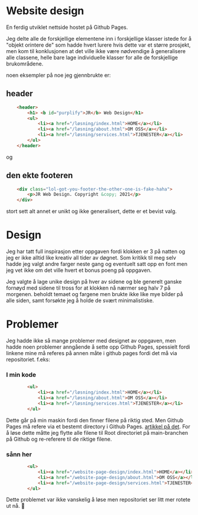 # Website design

En ferdig utviklet nettside hostet på Github Pages.

Jeg delte alle de forskjellige elementene inn i forskjellige klasser istede for å "objekt orintere de" som hadde hvert lurere hvis dette var et større prosjekt, men kom til konklusjonen at det ville ikke være nødvendige å generalisere alle classene, helle bare lage individuelle klasser for alle de forskjellige brukområdene.

noen eksempler på noe jeg gjennbrukte er:
## header
```html
    <header>
        <h1> <b id="purplify">JR</b> Web Design</h1>
        <ul>
            <li><a href="/løsning/index.html">HOME</a></li>
            <li><a href="/løsning/about.html">OM OSS</a></li>
            <li><a href="/løsning/services.html">TJENESTER</a></li>
        </ul>
    </header>
```

og
## den ekte footeren 
```html
    <div class="lol-got-you-footer-the-other-one-is-fake-haha">
        <p>JR Web Design. Copyright &copy; 2021</p>
    </div>
```

stort sett alt annet er unikt og ikke generalisert, dette er et bevist valg.


# Design
Jeg har tatt full inspirasjon etter oppgaven fordi klokken er 3 på natten og jeg er ikke alltid like kreativ all tider av døgnet.
Som kritikk til meg selv hadde jeg valgt andre farger neste gang og eventuelt satt opp en font men jeg vet ikke om det ville hvert et bonus poeng på oppgaven.

Jeg valgte å lage unike design på hver av sidene og ble generelt ganske fornøyd med sidene til tross for at klokken nå nærmer seg halv 7 på morgenen.
beholdt temaet og fargene men brukte ikke like mye bilder på alle siden, samt forsøkte jeg å holde de svært minimalistiske.

# Problemer
Jeg hadde ikke så mange problemer med designet av oppgaven, men hadde noen problemer anngående å sette opp Github Pages, spessielt fordi linkene mine må referes på annen måte i github pages fordi det må via repositoriet. 
f.eks:
### I **min** kode
```html
        <ul>
            <li><a href="/løsning/index.html">HOME</a></li>
            <li><a href="/løsning/about.html">OM OSS</a></li>
            <li><a href="/løsning/services.html">TJENESTER</a></li>
        </ul>
```

Dette går på min maskin fordi den finner filene på riktig sted. Men Github Pages må refere via et bestemt directory i Github Pages. [artikkel på det](https://docs.github.com/en/pages/getting-started-with-github-pages/configuring-a-publishing-source-for-your-github-pages-site#choosing-a-publishing-source).
For å løse dette måtte jeg flytte alle filene til Root directoriet på main-branchen på Github og re-referere til de riktige filene.

### sånn her
```html
        <ul>
            <li><a href="/website-page-design/index.html">HOME</a></li>
            <li><a href="/website-page-design/about.html">OM OSS</a></li>
            <li><a href="/website-page-design/services.html">TJENESTER</a></li>
        </ul>
```

Dette problemet var ikke vanskelig å løse men repositoriet ser litt mer rotete ut nå. 🤨

